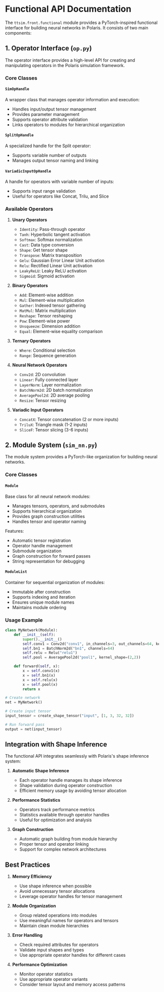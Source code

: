 # Functional API Documentation

The `ttsim.front.functional` module provides a PyTorch-inspired functional interface for building neural networks in Polaris. It consists of two main components:

## 1. Operator Interface (`op.py`)

The operator interface provides a high-level API for creating and manipulating operators in the Polaris simulation framework.

### Core Classes

#### `SimOpHandle`
A wrapper class that manages operator information and execution:
- Handles input/output tensor management
- Provides parameter management
- Supports operator attribute validation
- Links operators to modules for hierarchical organization

#### `SplitOpHandle`
A specialized handle for the Split operator:
- Supports variable number of outputs
- Manages output tensor naming and linking

#### `VariadicInputOpHandle`
A handle for operators with variable number of inputs:
- Supports input range validation
- Useful for operators like Concat, Trilu, and Slice

### Available Operators

1. **Unary Operators**
   - `Identity`: Pass-through operator
   - `Tanh`: Hyperbolic tangent activation
   - `Softmax`: Softmax normalization
   - `Cast`: Data type conversion
   - `Shape`: Get tensor shape
   - `Transpose`: Matrix transposition
   - `Gelu`: Gaussian Error Linear Unit activation
   - `Relu`: Rectified Linear Unit activation
   - `LeakyReLU`: Leaky ReLU activation
   - `Sigmoid`: Sigmoid activation

2. **Binary Operators**
   - `Add`: Element-wise addition
   - `Mul`: Element-wise multiplication
   - `Gather`: Indexed tensor gathering
   - `MatMul`: Matrix multiplication
   - `Reshape`: Tensor reshaping
   - `Pow`: Element-wise power
   - `Unsqueeze`: Dimension addition
   - `Equal`: Element-wise equality comparison

3. **Ternary Operators**
   - `Where`: Conditional selection
   - `Range`: Sequence generation

4. **Neural Network Operators**
   - `Conv2d`: 2D convolution
   - `Linear`: Fully connected layer
   - `LayerNorm`: Layer normalization
   - `BatchNorm2d`: 2D batch normalization
   - `AveragePool2d`: 2D average pooling
   - `Resize`: Tensor resizing

5. **Variadic Input Operators**
   - `ConcatX`: Tensor concatenation (2 or more inputs)
   - `TriluX`: Triangle mask (1-2 inputs)
   - `SliceF`: Tensor slicing (3-6 inputs)

## 2. Module System (`sim_nn.py`)

The module system provides a PyTorch-like organization for building neural networks.

### Core Classes

#### `Module`
Base class for all neural network modules:
- Manages tensors, operators, and submodules
- Supports hierarchical organization
- Provides graph construction utilities
- Handles tensor and operator naming

Features:
- Automatic tensor registration
- Operator handle management
- Submodule organization
- Graph construction for forward passes
- String representation for debugging

#### `ModuleList`
Container for sequential organization of modules:
- Immutable after construction
- Supports indexing and iteration
- Ensures unique module names
- Maintains module ordering

### Usage Example

```python
class MyNetwork(Module):
    def __init__(self):
        super().__init__()
        self.conv1 = Conv2d("conv1", in_channels=3, out_channels=64, kernel_shape=[3,3])
        self.bn1 = BatchNorm2d("bn1", channels=64)
        self.relu = Relu("relu1")
        self.pool = AveragePool2d("pool1", kernel_shape=(2,2))

    def forward(self, x):
        x = self.conv1(x)
        x = self.bn1(x)
        x = self.relu(x)
        x = self.pool(x)
        return x

# Create network
net = MyNetwork()

# Create input tensor
input_tensor = create_shape_tensor("input", [1, 3, 32, 32])

# Run forward pass
output = net(input_tensor)
```

## Integration with Shape Inference

The functional API integrates seamlessly with Polaris's shape inference system:

1. **Automatic Shape Inference**
   - Each operator handle manages its shape inference
   - Shape validation during operator construction
   - Efficient memory usage by avoiding tensor allocation

2. **Performance Statistics**
   - Operators track performance metrics
   - Statistics available through operator handles
   - Useful for optimization and analysis

3. **Graph Construction**
   - Automatic graph building from module hierarchy
   - Proper tensor and operator linking
   - Support for complex network architectures

## Best Practices

1. **Memory Efficiency**
   - Use shape inference when possible
   - Avoid unnecessary tensor allocations
   - Leverage operator handles for tensor management

2. **Module Organization**
   - Group related operations into modules
   - Use meaningful names for operators and tensors
   - Maintain clean module hierarchies

3. **Error Handling**
   - Check required attributes for operators
   - Validate input shapes and types
   - Use appropriate operator handles for different cases

4. **Performance Optimization**
   - Monitor operator statistics
   - Use appropriate operator variants
   - Consider tensor layout and memory access patterns
